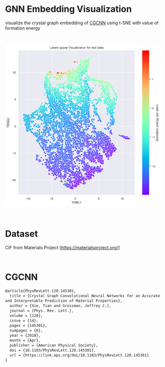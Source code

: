 # GNN Embedding Visualization

visualize the crystal graph embedding of [CGCNN](#CGCNN) using t-SNE with value of formation energy

<br>

![embedding](latent.png)

<br>

# Dataset

CIF from Materials Project [https://materialsproject.org/]

<br>

# CGCNN
```
@article{PhysRevLett.120.145301,
  title = {Crystal Graph Convolutional Neural Networks for an Accurate and Interpretable Prediction of Material Properties},
  author = {Xie, Tian and Grossman, Jeffrey C.},
  journal = {Phys. Rev. Lett.},
  volume = {120},
  issue = {14},
  pages = {145301},
  numpages = {6},
  year = {2018},
  month = {Apr},
  publisher = {American Physical Society},
  doi = {10.1103/PhysRevLett.120.145301},
  url = {https://link.aps.org/doi/10.1103/PhysRevLett.120.145301}
}
```
